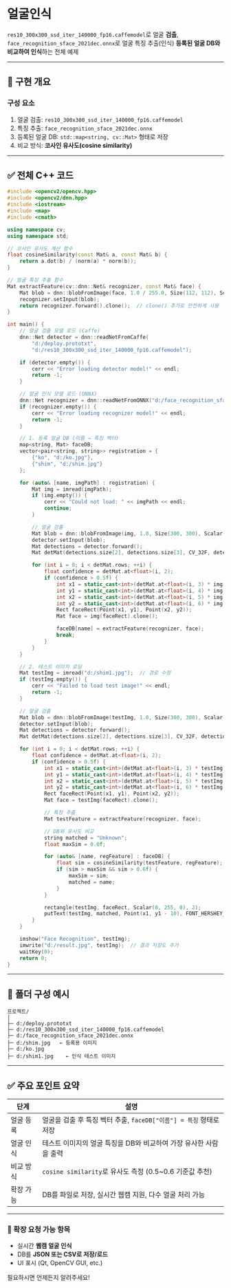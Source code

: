 # 얼굴인식
`res10_300x300_ssd_iter_140000_fp16.caffemodel`로 얼굴 **검출**, 
`face_recognition_sface_2021dec.onnx`로 얼굴 특징 추출(인식)
**등록된 얼굴 DB와 비교하여 인식**하는 전체 예제

---

## 🧠 구현 개요

### 구성 요소

1. 얼굴 검출: `res10_300x300_ssd_iter_140000_fp16.caffemodel`
2. 특징 추출: `face_recognition_sface_2021dec.onnx`
3. 등록된 얼굴 DB: `std::map<string, cv::Mat>` 형태로 저장
4. 비교 방식: **코사인 유사도(cosine similarity)**

---

## ✅ 전체 C++ 코드

```cpp
#include <opencv2/opencv.hpp>
#include <opencv2/dnn.hpp>
#include <iostream>
#include <map>
#include <cmath>

using namespace cv;
using namespace std;

// 코사인 유사도 계산 함수
float cosineSimilarity(const Mat& a, const Mat& b) {
    return a.dot(b) / (norm(a) * norm(b));
}

// 얼굴 특징 추출 함수
Mat extractFeature(cv::dnn::Net& recognizer, const Mat& face) {
    Mat blob = dnn::blobFromImage(face, 1.0 / 255.0, Size(112, 112), Scalar(), true, false);
    recognizer.setInput(blob);
    return recognizer.forward().clone();  // clone() 추가로 안전하게 사용
}

int main() {
    // 얼굴 검출 모델 로드 (Caffe)
    dnn::Net detector = dnn::readNetFromCaffe(
        "d:/deploy.prototxt",
        "d:/res10_300x300_ssd_iter_140000_fp16.caffemodel");

    if (detector.empty()) {
        cerr << "Error loading detector model!" << endl;
        return -1;
    }

    // 얼굴 인식 모델 로드 (ONNX)
    dnn::Net recognizer = dnn::readNetFromONNX("d:/face_recognition_sface_2021dec.onnx");
    if (recognizer.empty()) {
        cerr << "Error loading recognizer model!" << endl;
        return -1;
    }

    // 1. 등록 얼굴 DB (이름 → 특징 벡터)
    map<string, Mat> faceDB;
    vector<pair<string, string>> registration = {
        {"ko", "d:/ko.jpg"},
        {"shim", "d:/shim.jpg"}
    };

    for (auto& [name, imgPath] : registration) {
        Mat img = imread(imgPath);
        if (img.empty()) {
            cerr << "Could not load: " << imgPath << endl;
            continue;
        }

        // 얼굴 검출
        Mat blob = dnn::blobFromImage(img, 1.0, Size(300, 300), Scalar(104, 177, 123));
        detector.setInput(blob);
        Mat detections = detector.forward();
        Mat detMat(detections.size[2], detections.size[3], CV_32F, detections.ptr<float>());

        for (int i = 0; i < detMat.rows; ++i) {
            float confidence = detMat.at<float>(i, 2);
            if (confidence > 0.5f) {
                int x1 = static_cast<int>(detMat.at<float>(i, 3) * img.cols);
                int y1 = static_cast<int>(detMat.at<float>(i, 4) * img.rows);
                int x2 = static_cast<int>(detMat.at<float>(i, 5) * img.cols);
                int y2 = static_cast<int>(detMat.at<float>(i, 6) * img.rows);
                Rect faceRect(Point(x1, y1), Point(x2, y2));
                Mat face = img(faceRect).clone();

                faceDB[name] = extractFeature(recognizer, face);
                break;
            }
        }
    }

    // 2. 테스트 이미지 로딩
    Mat testImg = imread("d:/shim1.jpg");  // 경로 수정
    if (testImg.empty()) {
        cerr << "Failed to load test image!" << endl;
        return -1;
    }

    // 얼굴 검출
    Mat blob = dnn::blobFromImage(testImg, 1.0, Size(300, 300), Scalar(104, 177, 123));
    detector.setInput(blob);
    Mat detections = detector.forward();
    Mat detMat(detections.size[2], detections.size[3], CV_32F, detections.ptr<float>());

    for (int i = 0; i < detMat.rows; ++i) {
        float confidence = detMat.at<float>(i, 2);
        if (confidence > 0.5f) {
            int x1 = static_cast<int>(detMat.at<float>(i, 3) * testImg.cols);
            int y1 = static_cast<int>(detMat.at<float>(i, 4) * testImg.rows);
            int x2 = static_cast<int>(detMat.at<float>(i, 5) * testImg.cols);
            int y2 = static_cast<int>(detMat.at<float>(i, 6) * testImg.rows);
            Rect faceRect(Point(x1, y1), Point(x2, y2));
            Mat face = testImg(faceRect).clone();

            // 특징 추출
            Mat testFeature = extractFeature(recognizer, face);

            // DB와 유사도 비교
            string matched = "Unknown";
            float maxSim = 0.0f;

            for (auto& [name, regFeature] : faceDB) {
                float sim = cosineSimilarity(testFeature, regFeature);
                if (sim > maxSim && sim > 0.6f) {
                    maxSim = sim;
                    matched = name;
                }
            }

            rectangle(testImg, faceRect, Scalar(0, 255, 0), 2);
            putText(testImg, matched, Point(x1, y1 - 10), FONT_HERSHEY_SIMPLEX, 0.9, Scalar(0, 0, 255), 2);
        }
    }

    imshow("Face Recognition", testImg);
    imwrite("d:/result.jpg", testImg);  // 결과 저장도 추가
    waitKey(0);
    return 0;
}
```

---

## 📂 폴더 구성 예시

```
프로젝트/
│
├─ d:/deploy.prototxt
├─ d:/res10_300x300_ssd_iter_140000_fp16.caffemodel
├─ d:/face_recognition_sface_2021dec.onnx
├─ d:/shim.jpg   ← 등록용 이미지
├─ d:/ko.jpg
├─ d:/shim1.jpg    ← 인식 테스트 이미지
```

---

## ✅ 주요 포인트 요약

| 단계    | 설명                                            |
| ----- | --------------------------------------------- |
| 얼굴 등록 | 얼굴을 검출 후 특징 벡터 추출, `faceDB["이름"] = 특징` 형태로 저장 |
| 얼굴 인식 | 테스트 이미지의 얼굴 특징을 DB와 비교하여 가장 유사한 사람을 출력        |
| 비교 방식 | `cosine similarity`로 유사도 측정 (0.5\~0.6 기준값 추천) |
| 확장 가능 | DB를 파일로 저장, 실시간 웹캠 지원, 다수 얼굴 처리 가능            |

---

### 📌 확장 요청 가능 항목

* 실시간 **웹캠 얼굴 인식**
* DB를 **JSON 또는 CSV로 저장/로드**
* UI 표시 (Qt, OpenCV GUI, etc.)

필요하시면 언제든지 알려주세요!
